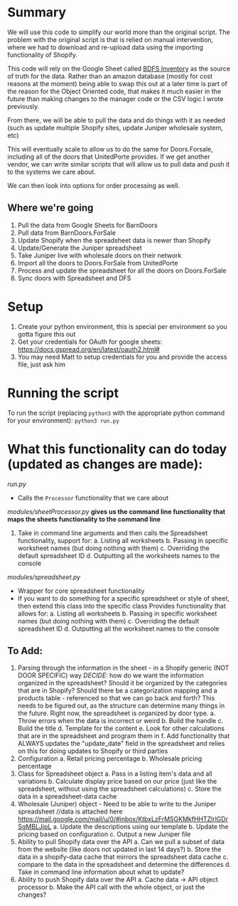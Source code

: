 # Summary
We will use this code to simplify our world more than the original script. The problem with the original script is that is relied on manual intervention, where we had to download and re-upload data using the importing functionality of Shopify.

This code will rely on the Google Sheet called [BDFS Inventory](https://docs.google.com/spreadsheets/d/1RyODmeydoIlMO75xa5wIxHRxqnZWRkDcxWZyp6fK-H8/edit#gid=891609024) as the source of truth for the data. Rather than an amazon database (mostly for cost reasons at the moment) being able to swap this out at a later time is part of the reason for the Object Oriented code, that makes it much easier in the future than making changes to the manager code or the CSV logic I wrote previously.

From there, we will be able to pull the data and do things with it as needed (such as update multiple Shopify sites, update Juniper wholesale system, etc)

This will eventually scale to allow us to do the same for Doors.Forsale, including all of the doors that UnitedPorte provides. If we get another vendor, we can write similar scripts that will allow us to pull data and push it to the systems we care about.

We can then look into options for order processing as well.

## Where we're going
1. Pull the data from Google Sheets for BarnDoors
2. Pull data from BarnDoors.ForSale
3. Update Shopify when the spreadsheet data is newer than Shopify
4. Update/Generate the Juniper spreadsheet
5. Take Juniper live with wholesale doors on their network
6. Import all the doors to Doors.ForSale from UnitedPorte
7. Process and update the spreadsheet for all the doors on Doors.ForSale
8. Sync doors with Spreadsheet and DFS

# Setup
1. Create your python environment, this is special per environment so you gotta figure this out
2. Get your credentials for OAuth for google sheets: https://docs.gspread.org/en/latest/oauth2.html#
3. You may need Matt to setup credentials for you and provide the access file, just ask him

# Running the script
To run the script (replacing `python3` with the appropriate python command for your environment):
```python3 run.py```


# What this functionality can do today (updated as changes are made):
*run.py*
- Calls the `Processor` functionality that we care about

*modules/sheetProcessor.py*
**gives us the command line functionality that maps the sheets functionality to the command line**
1. Take in command line arguments and then calls the Spreadsheet functionality, support for:
	a. Listing all worksheets
	b. Passing in specific worksheet names (but doing nothing with them)
	c. Overriding the default spreadsheet ID
	d. Outputting all the worksheets names to the console

*modules/spreadsheet.py*
- Wrapper for core spreadsheet functionality
- If you want to do something for a specific spreadsheet or style of sheet, then extend this class into the specific class
Provides functionality that allows for:
	a. Listing all worksheets
	b. Passing in specific worksheet names (but doing nothing with them)
	c. Overriding the default spreadsheet ID
	d. Outputting all the worksheet names to the console


## To Add:
1. Parsing through the information in the sheet - in a Shopify generic (NOT DOOR SPECIFIC) way
	*DECIDE:* how do we want the information organized in the spreadsheet? Should it be organized by the categories that are in Shopify? Should there be a categorization mapping and a products table - referenced so that we can go back and forth? This needs to be figured out, as the structure can determine many things in the future. Right now, the spreadsheet is organized by door type.
	a. Throw errors when the data is incorrect or weird
	b. Build the handle
	c. Build the title
	d. Template for the content
	e. Look for other calculations that are in the spreadsheet and program them in
	f. Add functionality that ALWAYS updates the "update_date" field in the spreadsheet and relies on this for doing updates to Shopify or third parties
2. Configuration
	a. Retail pricing percentage
	b. Wholesale pricing percentage
3. Class for Spreadsheet object
	a. Pass in a listing item's data and all variations
	b. Calculate display price based on our price (just like the spreadsheet, without using the spreadsheet calculations)
	c. Store the data in a spreadsheet-data cache
4. Wholesale (Juniper) object - Need to be able to write to the Juniper spreadsheet
	//data is attached here https://mail.google.com/mail/u/0/#inbox/KtbxLzFrMSGKMkfHHTZlrlGDrSgMBLJjpL
	a. Update the descriptions using our template
	b. Update the pricing based on configuration
	c. Output a new Juniper file
5. Ability to pull Shopify data over the API
	a. Can we pull a subset of data from the website (like doors not updated in last 14 days?)
	b. Store the data in a shopify-data cache that mirrors the spreadsheet data cache
	c. compare to the data in the spreadsheet and determine the differences
	d. Take in command line information about what to update?
6. Ability to push Shopify data over the API
	a. Cache data -> API object processor
	b. Make the API call with the whole object, or just the changes? 
